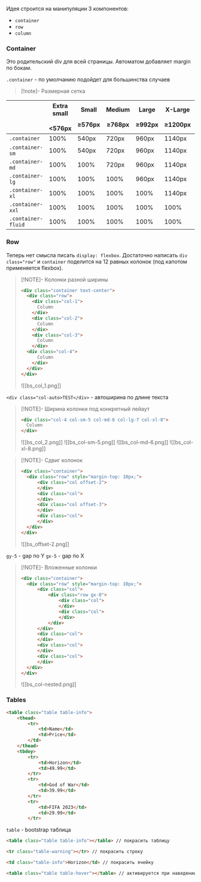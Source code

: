 Идея строится на манипуляции 3 компонентов: 
- `container`
- `row`
- `column`

### Container

Это родительский div для всей страницы. Автоматом добавляет margin по бокам. 

`.container` - по умолчанию подойдет для большинства случаев

> [!note]- Размерная сетка
> 
|                    | Extra small<br><br><576px | Small<br><br>≥576px | Medium<br><br>≥768px | Large<br><br>≥992px | X-Large<br><br>≥1200px | XX-Large<br><br>≥1400px |
| ------------------ | ------------------------- | ------------------- | -------------------- | ------------------- | ---------------------- | ----------------------- |
| `.container`       | 100%                      | 540px               | 720px                | 960px               | 1140px                 | 1320px                  |
| `.container-sm`    | 100%                      | 540px               | 720px                | 960px               | 1140px                 | 1320px                  |
| `.container-md`    | 100%                      | 100%                | 720px                | 960px               | 1140px                 | 1320px                  |
| `.container-lg`    | 100%                      | 100%                | 100%                 | 960px               | 1140px                 | 1320px                  |
| `.container-xl`    | 100%                      | 100%                | 100%                 | 100%                | 1140px                 | 1320px                  |
| `.container-xxl`   | 100%                      | 100%                | 100%                 | 100%                | 100%                   | 1320px                  |
| `.container-fluid` | 100%                      | 100%                | 100%                 | 100%                | 100%                   | 100%                    |

### Row

Теперь нет смысла писать `display: flexbox`. Достаточно написать 
`div class="row"` и `container` поделится на 12 равных колонок (под капотом применяется flexbox). 

> [!NOTE]- Колонки разной ширины
> ```html
> <div class="container text-center">
>   <div class="row">
>     <div class="col-1">
>       Column
>     </div>
>     <div class="col-2">
>       Column
>     </div>
>     <div class="col-3">
>       Column
>     </div>
> 	<div class="col-4">
>       Column
>     </div>
>   </div>
> </div>
> ```
> ![[bs_col_1.png]]

`<div class="col-auto>TEST</div>` - автоширина по длине текста 


> [!NOTE]- Ширина колонки под конкретный лейаут
> 
> ```html
> <div class="col-4 col-sm-5 col-md-6 col-lg-7 col-xl-8">
>   Column
> </div>
> ```
> ![[bs_col_2.png]]
> ![[bs_col-sm-5.png]]
> ![[bs_col-md-6.png]]
> ![[bs_col-xl-8.png]]


> [!NOTE]- Сдвиг колонок
> ```html
> <div class="container">
> 	<div class="row" style="margin-top: 10px;">
> 		<div class="col offset-2">
> 		</div>
> 		<div class="col">
> 		</div>
> 		<div class="col offset-3">
> 		</div>
> 		<div class="col">
> 		</div>
> 	</div>
> </div>
> ```
> ![[bs_offset-2.png]]

`gy-5` - gap по Y
`gx-5` - gap по X

> [!NOTE]- Вложенные колонки
> ```html
> <div class="container">
> 	<div class="row" style="margin-top: 10px;">
> 		<div class="col">
> 			<div class="row gx-0">
> 				<div class="col">
> 				</div>
> 				<div class="col">
> 				</div>
> 			</div>
> 		</div>
> 		<div class="col">
> 		</div>
> 		<div class="col">
> 		</div>
> 		<div class="col">
> 		</div>
> 	</div>
> </div>
> ```
> ![[bs_col-nested.png]]


### Tables

```html
<table class="table table-info">
	<thead>
		<tr>
			<td>Name</td>
			<td>Price</td>
		</td>
	</thead>
	<tbdoy>
		<tr>
			<td>Horizon</td>
			<td>49.99</td>
		</tr>
		<tr>
			<td>God of War</td>
			<td>39.99</td>
		</tr>
		<tr>
			<td>FIFA 2023</td>
			<td>29.99</td>
		</tr>
```

`table` - bootstrap таблица

```html
<table class="table table-info"></table> // покрасить таблицу
```

```html
<tr class="table-warning"></tr> // покрасить строку
```

```html
<td class="table-info">Horizon</td> // покрасить ячейку
```

```html
<table class="table table-hover"></table> // активируется при наведении
```